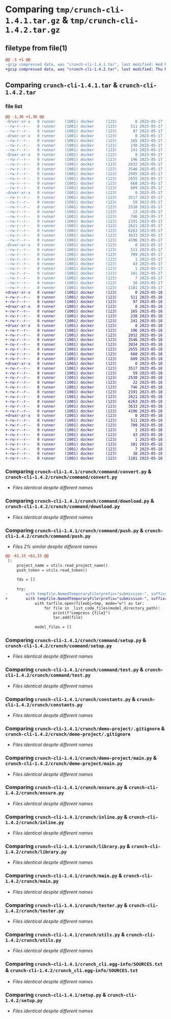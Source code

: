 # Comparing `tmp/crunch-cli-1.4.1.tar.gz` & `tmp/crunch-cli-1.4.2.tar.gz`

## filetype from file(1)

```diff
@@ -1 +1 @@
-gzip compressed data, was "crunch-cli-1.4.1.tar", last modified: Wed May 17 14:16:46 2023, max compression
+gzip compressed data, was "crunch-cli-1.4.2.tar", last modified: Thu May 18 13:26:17 2023, max compression
```

## Comparing `crunch-cli-1.4.1.tar` & `crunch-cli-1.4.2.tar`

### file list

```diff
@@ -1,36 +1,36 @@
-drwxr-xr-x   0 runner    (1001) docker     (123)        0 2023-05-17 14:16:46.944195 crunch-cli-1.4.1/
--rw-r--r--   0 runner    (1001) docker     (123)      511 2023-05-17 14:16:46.944195 crunch-cli-1.4.1/PKG-INFO
--rw-r--r--   0 runner    (1001) docker     (123)       97 2023-05-17 14:16:41.000000 crunch-cli-1.4.1/README.md
-drwxr-xr-x   0 runner    (1001) docker     (123)        0 2023-05-17 14:16:46.940195 crunch-cli-1.4.1/crunch/
--rw-r--r--   0 runner    (1001) docker     (123)      165 2023-05-17 14:16:41.000000 crunch-cli-1.4.1/crunch/__init__.py
--rw-r--r--   0 runner    (1001) docker     (123)      238 2023-05-17 14:16:41.000000 crunch-cli-1.4.1/crunch/__version__.py
--rw-r--r--   0 runner    (1001) docker     (123)      241 2023-05-17 14:16:41.000000 crunch-cli-1.4.1/crunch/api.py
-drwxr-xr-x   0 runner    (1001) docker     (123)        0 2023-05-17 14:16:46.940195 crunch-cli-1.4.1/crunch/command/
--rw-r--r--   0 runner    (1001) docker     (123)      196 2023-05-17 14:16:41.000000 crunch-cli-1.4.1/crunch/command/__init__.py
--rw-r--r--   0 runner    (1001) docker     (123)     2032 2023-05-17 14:16:41.000000 crunch-cli-1.4.1/crunch/command/convert.py
--rw-r--r--   0 runner    (1001) docker     (123)     3546 2023-05-17 14:16:41.000000 crunch-cli-1.4.1/crunch/command/download.py
--rw-r--r--   0 runner    (1001) docker     (123)     2995 2023-05-17 14:16:41.000000 crunch-cli-1.4.1/crunch/command/push.py
--rw-r--r--   0 runner    (1001) docker     (123)     2655 2023-05-17 14:16:41.000000 crunch-cli-1.4.1/crunch/command/setup.py
--rw-r--r--   0 runner    (1001) docker     (123)      668 2023-05-17 14:16:41.000000 crunch-cli-1.4.1/crunch/command/test.py
--rw-r--r--   0 runner    (1001) docker     (123)      609 2023-05-17 14:16:41.000000 crunch-cli-1.4.1/crunch/constants.py
-drwxr-xr-x   0 runner    (1001) docker     (123)        0 2023-05-17 14:16:46.940195 crunch-cli-1.4.1/crunch/demo-project/
--rw-r--r--   0 runner    (1001) docker     (123)     3517 2023-05-17 14:16:41.000000 crunch-cli-1.4.1/crunch/demo-project/.gitignore
--rw-r--r--   0 runner    (1001) docker     (123)       59 2023-05-17 14:16:41.000000 crunch-cli-1.4.1/crunch/demo-project/files.json
--rw-r--r--   0 runner    (1001) docker     (123)     2538 2023-05-17 14:16:41.000000 crunch-cli-1.4.1/crunch/demo-project/main.py
--rw-r--r--   0 runner    (1001) docker     (123)       22 2023-05-17 14:16:41.000000 crunch-cli-1.4.1/crunch/demo-project/requirements.txt
--rw-r--r--   0 runner    (1001) docker     (123)      746 2023-05-17 14:16:41.000000 crunch-cli-1.4.1/crunch/ensure.py
--rw-r--r--   0 runner    (1001) docker     (123)     2191 2023-05-17 14:16:41.000000 crunch-cli-1.4.1/crunch/inline.py
--rw-r--r--   0 runner    (1001) docker     (123)     2621 2023-05-17 14:16:41.000000 crunch-cli-1.4.1/crunch/library.py
--rw-r--r--   0 runner    (1001) docker     (123)     6263 2023-05-17 14:16:41.000000 crunch-cli-1.4.1/crunch/main.py
--rw-r--r--   0 runner    (1001) docker     (123)     3633 2023-05-17 14:16:41.000000 crunch-cli-1.4.1/crunch/tester.py
--rw-r--r--   0 runner    (1001) docker     (123)     4196 2023-05-17 14:16:41.000000 crunch-cli-1.4.1/crunch/utils.py
-drwxr-xr-x   0 runner    (1001) docker     (123)        0 2023-05-17 14:16:46.944195 crunch-cli-1.4.1/crunch_cli.egg-info/
--rw-r--r--   0 runner    (1001) docker     (123)      511 2023-05-17 14:16:46.000000 crunch-cli-1.4.1/crunch_cli.egg-info/PKG-INFO
--rw-r--r--   0 runner    (1001) docker     (123)      709 2023-05-17 14:16:46.000000 crunch-cli-1.4.1/crunch_cli.egg-info/SOURCES.txt
--rw-r--r--   0 runner    (1001) docker     (123)        1 2023-05-17 14:16:46.000000 crunch-cli-1.4.1/crunch_cli.egg-info/dependency_links.txt
--rw-r--r--   0 runner    (1001) docker     (123)       43 2023-05-17 14:16:46.000000 crunch-cli-1.4.1/crunch_cli.egg-info/entry_points.txt
--rw-r--r--   0 runner    (1001) docker     (123)        1 2023-05-17 14:16:46.000000 crunch-cli-1.4.1/crunch_cli.egg-info/not-zip-safe
--rw-r--r--   0 runner    (1001) docker     (123)      101 2023-05-17 14:16:46.000000 crunch-cli-1.4.1/crunch_cli.egg-info/requires.txt
--rw-r--r--   0 runner    (1001) docker     (123)        7 2023-05-17 14:16:46.000000 crunch-cli-1.4.1/crunch_cli.egg-info/top_level.txt
--rw-r--r--   0 runner    (1001) docker     (123)       38 2023-05-17 14:16:46.944195 crunch-cli-1.4.1/setup.cfg
--rw-r--r--   0 runner    (1001) docker     (123)     1181 2023-05-17 14:16:41.000000 crunch-cli-1.4.1/setup.py
+drwxr-xr-x   0 runner    (1001) docker     (123)        0 2023-05-18 13:26:17.686307 crunch-cli-1.4.2/
+-rw-r--r--   0 runner    (1001) docker     (123)      511 2023-05-18 13:26:17.686307 crunch-cli-1.4.2/PKG-INFO
+-rw-r--r--   0 runner    (1001) docker     (123)       97 2023-05-18 13:26:08.000000 crunch-cli-1.4.2/README.md
+drwxr-xr-x   0 runner    (1001) docker     (123)        0 2023-05-18 13:26:17.686307 crunch-cli-1.4.2/crunch/
+-rw-r--r--   0 runner    (1001) docker     (123)      165 2023-05-18 13:26:08.000000 crunch-cli-1.4.2/crunch/__init__.py
+-rw-r--r--   0 runner    (1001) docker     (123)      238 2023-05-18 13:26:08.000000 crunch-cli-1.4.2/crunch/__version__.py
+-rw-r--r--   0 runner    (1001) docker     (123)      241 2023-05-18 13:26:08.000000 crunch-cli-1.4.2/crunch/api.py
+drwxr-xr-x   0 runner    (1001) docker     (123)        0 2023-05-18 13:26:17.686307 crunch-cli-1.4.2/crunch/command/
+-rw-r--r--   0 runner    (1001) docker     (123)      196 2023-05-18 13:26:08.000000 crunch-cli-1.4.2/crunch/command/__init__.py
+-rw-r--r--   0 runner    (1001) docker     (123)     2032 2023-05-18 13:26:08.000000 crunch-cli-1.4.2/crunch/command/convert.py
+-rw-r--r--   0 runner    (1001) docker     (123)     3546 2023-05-18 13:26:08.000000 crunch-cli-1.4.2/crunch/command/download.py
+-rw-r--r--   0 runner    (1001) docker     (123)     3034 2023-05-18 13:26:08.000000 crunch-cli-1.4.2/crunch/command/push.py
+-rw-r--r--   0 runner    (1001) docker     (123)     2655 2023-05-18 13:26:08.000000 crunch-cli-1.4.2/crunch/command/setup.py
+-rw-r--r--   0 runner    (1001) docker     (123)      668 2023-05-18 13:26:08.000000 crunch-cli-1.4.2/crunch/command/test.py
+-rw-r--r--   0 runner    (1001) docker     (123)      609 2023-05-18 13:26:08.000000 crunch-cli-1.4.2/crunch/constants.py
+drwxr-xr-x   0 runner    (1001) docker     (123)        0 2023-05-18 13:26:17.686307 crunch-cli-1.4.2/crunch/demo-project/
+-rw-r--r--   0 runner    (1001) docker     (123)     3517 2023-05-18 13:26:08.000000 crunch-cli-1.4.2/crunch/demo-project/.gitignore
+-rw-r--r--   0 runner    (1001) docker     (123)       59 2023-05-18 13:26:08.000000 crunch-cli-1.4.2/crunch/demo-project/files.json
+-rw-r--r--   0 runner    (1001) docker     (123)     2538 2023-05-18 13:26:08.000000 crunch-cli-1.4.2/crunch/demo-project/main.py
+-rw-r--r--   0 runner    (1001) docker     (123)       22 2023-05-18 13:26:08.000000 crunch-cli-1.4.2/crunch/demo-project/requirements.txt
+-rw-r--r--   0 runner    (1001) docker     (123)      746 2023-05-18 13:26:08.000000 crunch-cli-1.4.2/crunch/ensure.py
+-rw-r--r--   0 runner    (1001) docker     (123)     2191 2023-05-18 13:26:08.000000 crunch-cli-1.4.2/crunch/inline.py
+-rw-r--r--   0 runner    (1001) docker     (123)     2621 2023-05-18 13:26:08.000000 crunch-cli-1.4.2/crunch/library.py
+-rw-r--r--   0 runner    (1001) docker     (123)     6263 2023-05-18 13:26:08.000000 crunch-cli-1.4.2/crunch/main.py
+-rw-r--r--   0 runner    (1001) docker     (123)     3633 2023-05-18 13:26:08.000000 crunch-cli-1.4.2/crunch/tester.py
+-rw-r--r--   0 runner    (1001) docker     (123)     4196 2023-05-18 13:26:08.000000 crunch-cli-1.4.2/crunch/utils.py
+drwxr-xr-x   0 runner    (1001) docker     (123)        0 2023-05-18 13:26:17.686307 crunch-cli-1.4.2/crunch_cli.egg-info/
+-rw-r--r--   0 runner    (1001) docker     (123)      511 2023-05-18 13:26:17.000000 crunch-cli-1.4.2/crunch_cli.egg-info/PKG-INFO
+-rw-r--r--   0 runner    (1001) docker     (123)      709 2023-05-18 13:26:17.000000 crunch-cli-1.4.2/crunch_cli.egg-info/SOURCES.txt
+-rw-r--r--   0 runner    (1001) docker     (123)        1 2023-05-18 13:26:17.000000 crunch-cli-1.4.2/crunch_cli.egg-info/dependency_links.txt
+-rw-r--r--   0 runner    (1001) docker     (123)       43 2023-05-18 13:26:17.000000 crunch-cli-1.4.2/crunch_cli.egg-info/entry_points.txt
+-rw-r--r--   0 runner    (1001) docker     (123)        1 2023-05-18 13:26:17.000000 crunch-cli-1.4.2/crunch_cli.egg-info/not-zip-safe
+-rw-r--r--   0 runner    (1001) docker     (123)      101 2023-05-18 13:26:17.000000 crunch-cli-1.4.2/crunch_cli.egg-info/requires.txt
+-rw-r--r--   0 runner    (1001) docker     (123)        7 2023-05-18 13:26:17.000000 crunch-cli-1.4.2/crunch_cli.egg-info/top_level.txt
+-rw-r--r--   0 runner    (1001) docker     (123)       38 2023-05-18 13:26:17.686307 crunch-cli-1.4.2/setup.cfg
+-rw-r--r--   0 runner    (1001) docker     (123)     1181 2023-05-18 13:26:08.000000 crunch-cli-1.4.2/setup.py
```

### Comparing `crunch-cli-1.4.1/crunch/command/convert.py` & `crunch-cli-1.4.2/crunch/command/convert.py`

 * *Files identical despite different names*

### Comparing `crunch-cli-1.4.1/crunch/command/download.py` & `crunch-cli-1.4.2/crunch/command/download.py`

 * *Files identical despite different names*

### Comparing `crunch-cli-1.4.1/crunch/command/push.py` & `crunch-cli-1.4.2/crunch/command/push.py`

 * *Files 2% similar despite different names*

```diff
@@ -61,15 +61,15 @@
 ):
     project_name = utils.read_project_name()
     push_token = utils.read_token()
 
     fds = []
 
     try:
-        with tempfile.NamedTemporaryFile(prefix="submission-", suffix=".tar") as tmp:
+        with tempfile.NamedTemporaryFile(prefix="submission-", suffix=".tar", dir=constants.DOT_CRUNCHDAO_DIRECTORY) as tmp:
             with tarfile.open(fileobj=tmp, mode="w") as tar:
                 for file in _list_code_files(model_directory_path):
                     print(f"compress {file}")
                     tar.add(file)
 
             model_files = []
```

### Comparing `crunch-cli-1.4.1/crunch/command/setup.py` & `crunch-cli-1.4.2/crunch/command/setup.py`

 * *Files identical despite different names*

### Comparing `crunch-cli-1.4.1/crunch/command/test.py` & `crunch-cli-1.4.2/crunch/command/test.py`

 * *Files identical despite different names*

### Comparing `crunch-cli-1.4.1/crunch/constants.py` & `crunch-cli-1.4.2/crunch/constants.py`

 * *Files identical despite different names*

### Comparing `crunch-cli-1.4.1/crunch/demo-project/.gitignore` & `crunch-cli-1.4.2/crunch/demo-project/.gitignore`

 * *Files identical despite different names*

### Comparing `crunch-cli-1.4.1/crunch/demo-project/main.py` & `crunch-cli-1.4.2/crunch/demo-project/main.py`

 * *Files identical despite different names*

### Comparing `crunch-cli-1.4.1/crunch/ensure.py` & `crunch-cli-1.4.2/crunch/ensure.py`

 * *Files identical despite different names*

### Comparing `crunch-cli-1.4.1/crunch/inline.py` & `crunch-cli-1.4.2/crunch/inline.py`

 * *Files identical despite different names*

### Comparing `crunch-cli-1.4.1/crunch/library.py` & `crunch-cli-1.4.2/crunch/library.py`

 * *Files identical despite different names*

### Comparing `crunch-cli-1.4.1/crunch/main.py` & `crunch-cli-1.4.2/crunch/main.py`

 * *Files identical despite different names*

### Comparing `crunch-cli-1.4.1/crunch/tester.py` & `crunch-cli-1.4.2/crunch/tester.py`

 * *Files identical despite different names*

### Comparing `crunch-cli-1.4.1/crunch/utils.py` & `crunch-cli-1.4.2/crunch/utils.py`

 * *Files identical despite different names*

### Comparing `crunch-cli-1.4.1/crunch_cli.egg-info/SOURCES.txt` & `crunch-cli-1.4.2/crunch_cli.egg-info/SOURCES.txt`

 * *Files identical despite different names*

### Comparing `crunch-cli-1.4.1/setup.py` & `crunch-cli-1.4.2/setup.py`

 * *Files identical despite different names*


